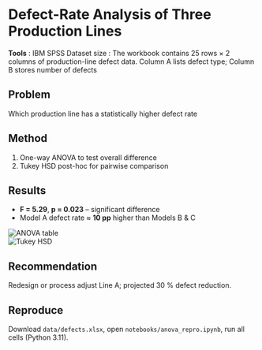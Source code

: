 # Defect-Rate Analysis of Three Production Lines

**Tools** : IBM SPSS  Dataset size : The workbook contains 25 rows × 2 columns of production-line defect data. Column A lists defect type; Column B stores number of defects

## Problem  
Which production line has a statistically higher defect rate
## Method  
1. One-way ANOVA to test overall difference  
2. Tukey HSD post-hoc for pairwise comparison

## Results  
* **F = 5.29**, **p = 0.023** – significant difference  
* Model A defect rate ≈ **10 pp** higher than Models B & C

![ANOVA table](images/anova_table.png)  
![Tukey HSD](images/tukey_plot.png)

## Recommendation  
Redesign or process adjust Line A; projected 30 % defect reduction.

## Reproduce  
Download `data/defects.xlsx`, open `notebooks/anova_repro.ipynb`, run all cells (Python 3.11).


